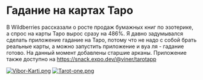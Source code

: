# Гадание на картах Таро
В Wildberries рассказали о росте продаж бумажных книг по эзотерике, а спрос на карты Таро вырос сразу на 486%.
Я давно задумывался сделать приложение гадание на Таро, потому что не надо с собой брать реальные карты, а можно запустить приложение и вуа ля - гадание готово.
На данный момент добавлены старшие арканы. 
Приложение также доступно на https://snack.expo.dev/@viner/tarotapp

[![Vibor-Karti.png](https://i.postimg.cc/wT925RBf/Vibor-Karti.png)](https://postimg.cc/MXr1qTVV)
[![Tarot-one.png](https://i.postimg.cc/KvxzZBG5/Tarot-one.png)](https://postimg.cc/qgD0wtCt)
